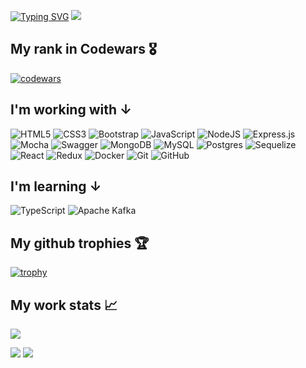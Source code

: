 [![Typing SVG](https://readme-typing-svg.herokuapp.com?font=Righteous&size=38&duration=4000&color=100A51DB&width=600&height=75&lines=Hi+there%2C+I'm+Ismail;Fullstack+developer+from+Russia)](https://git.io/typing-svg)
![](https://komarev.com/ghpvc/?username=Sadulaev)

My rank in Codewars :medal_military:
-------------------

[![codewars](https://www.codewars.com/users/Sadulaev/badges/large)](https://www.codewars.com/users/Sadulaev)

I'm working with &#8595; 
------------------------
  ![HTML5](https://img.shields.io/badge/html5-%23E34F26.svg?style=for-the-badge&logo=html5&logoColor=white)
  ![CSS3](https://img.shields.io/badge/css3-%231572B6.svg?style=for-the-badge&logo=css3&logoColor=white)
  ![Bootstrap](https://img.shields.io/badge/bootstrap-%23563D7C.svg?style=for-the-badge&logo=bootstrap&logoColor=white)
  ![JavaScript](https://img.shields.io/badge/javascript-%23323330.svg?style=for-the-badge&logo=javascript&logoColor=%23F7DF1E)
  ![NodeJS](https://img.shields.io/badge/node.js-6DA55F?style=for-the-badge&logo=node.js&logoColor=white)
  ![Express.js](https://img.shields.io/badge/express.js-%23404d59.svg?style=for-the-badge&logo=express&logoColor=%2361DAFB)
  ![Mocha](https://img.shields.io/badge/-mocha-%238D6748?style=for-the-badge&logo=mocha&logoColor=white)
  ![Swagger](https://img.shields.io/badge/-Swagger-%23Clojure?style=for-the-badge&logo=swagger&logoColor=white)
  ![MongoDB](https://img.shields.io/badge/MongoDB-%234ea94b.svg?style=for-the-badge&logo=mongodb&logoColor=white)
  ![MySQL](https://img.shields.io/badge/mysql-%2300f.svg?style=for-the-badge&logo=mysql&logoColor=white)
  ![Postgres](https://img.shields.io/badge/postgres-%23316192.svg?style=for-the-badge&logo=postgresql&logoColor=white)
  ![Sequelize](https://img.shields.io/badge/Sequelize-52B0E7?style=for-the-badge&logo=Sequelize&logoColor=white)
  ![React](https://img.shields.io/badge/react-%2320232a.svg?style=for-the-badge&logo=react&logoColor=%2361DAFB)
  ![Redux](https://img.shields.io/badge/redux-%23593d88.svg?style=for-the-badge&logo=redux&logoColor=white)
  ![Docker](https://img.shields.io/badge/docker-%230db7ed.svg?style=for-the-badge&logo=docker&logoColor=white)
  ![Git](https://img.shields.io/badge/git-%23F05033.svg?style=for-the-badge&logo=git&logoColor=white)
  ![GitHub](https://img.shields.io/badge/github-%23121011.svg?style=for-the-badge&logo=github&logoColor=white)

I'm learning &#8595;
--------------------
  ![TypeScript](https://img.shields.io/badge/typescript-%23007ACC.svg?style=for-the-badge&logo=typescript&logoColor=white)
  ![Apache Kafka](https://img.shields.io/badge/Apache%20Kafka-000?style=for-the-badge&logo=apachekafka)

My github trophies :trophy:
--------------------
  [![trophy](https://github-profile-trophy.vercel.app/?username=Sadulaev)](https://github.com/ryo-ma/github-profile-trophy)
 
My work stats :chart_with_upwards_trend:
--------------------
![](https://github-profile-summary-cards.vercel.app/api/cards/profile-details?username=Sadulaev&theme=github)

![](https://github-profile-summary-cards.vercel.app/api/cards/stats?username=Sadulaev&theme=github) ![](https://github-profile-summary-cards.vercel.app/api/cards/productive-time?username=Sadulaev&theme=github)

